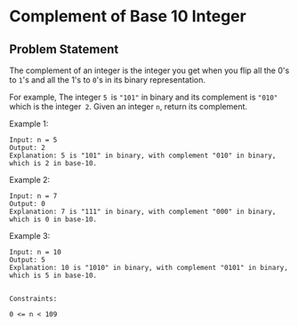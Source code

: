 # Complement of Base 10 Integer

## Problem Statement

The complement of an integer is the integer you get when you flip all the 0's to ```1```'s and all the 1's to ```0```'s in its binary representation.

For example, The integer ```5 ```is ```"101"``` in binary and its complement is ```"010"``` which is the integer``` 2```.
Given an integer ```n```, return its complement.




Example 1:
```
Input: n = 5
Output: 2
Explanation: 5 is "101" in binary, with complement "010" in binary, which is 2 in base-10.
```
Example 2:
```
Input: n = 7
Output: 0
Explanation: 7 is "111" in binary, with complement "000" in binary, which is 0 in base-10.
```
Example 3:
```
Input: n = 10
Output: 5
Explanation: 10 is "1010" in binary, with complement "0101" in binary, which is 5 in base-10.
 
```
```
Constraints:

0 <= n < 109
```


